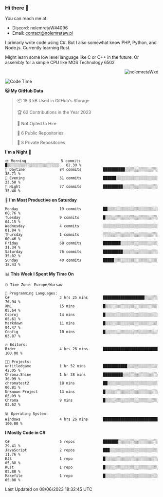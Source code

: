 ### Hi there 👋

You can reach me at:
 - Discord: nolemretaW#4096
 - Email: contact@nolemretaw.pl
 
I primarly write code using C#. But I also somewhat know PHP, Python, and Node.js. Currently learning Rust.

Might learn some low level language like C or C++ in the future. Or assembly for a simple CPU like MOS Technology 6502
 
<p align="right"><img src="https://komarev.com/ghpvc/?username=nolemretaWxd&amp;label=Profile%20views&amp;color=0e75b6&amp;style=flat" alt="nolemretaWxd" /></p>

<!--START_SECTION:waka-->
![Code Time](http://img.shields.io/badge/Code%20Time-28%20hrs-blue)

**🐱 My GitHub Data** 

> 📦 18.3 kB Used in GitHub's Storage 
 > 
> 🏆 62 Contributions in the Year 2023
 > 
> 🚫 Not Opted to Hire
 > 
> 📜 6 Public Repositories 
 > 
> 🔑 8 Private Repositories 
 > 
**I'm a Night 🦉** 

```text
🌞 Morning                5 commits           █░░░░░░░░░░░░░░░░░░░░░░░░   02.30 % 
🌆 Daytime                84 commits          ██████████░░░░░░░░░░░░░░░   38.71 % 
🌃 Evening                51 commits          ██████░░░░░░░░░░░░░░░░░░░   23.50 % 
🌙 Night                  77 commits          █████████░░░░░░░░░░░░░░░░   35.48 % 
```
📅 **I'm Most Productive on Saturday** 

```text
Monday                   19 commits          ██░░░░░░░░░░░░░░░░░░░░░░░   08.76 % 
Tuesday                  9 commits           █░░░░░░░░░░░░░░░░░░░░░░░░   04.15 % 
Wednesday                4 commits           ░░░░░░░░░░░░░░░░░░░░░░░░░   01.84 % 
Thursday                 1 commits           ░░░░░░░░░░░░░░░░░░░░░░░░░   00.46 % 
Friday                   68 commits          ████████░░░░░░░░░░░░░░░░░   31.34 % 
Saturday                 76 commits          █████████░░░░░░░░░░░░░░░░   35.02 % 
Sunday                   40 commits          █████░░░░░░░░░░░░░░░░░░░░   18.43 % 
```


📊 **This Week I Spent My Time On** 

```text
🕑︎ Time Zone: Europe/Warsaw

💬 Programming Languages: 
C#                       3 hrs 25 mins       ███████████████████░░░░░░   76.94 % 
XML                      15 mins             █░░░░░░░░░░░░░░░░░░░░░░░░   05.64 % 
Csproj                   14 mins             █░░░░░░░░░░░░░░░░░░░░░░░░   05.61 % 
Markdown                 11 mins             █░░░░░░░░░░░░░░░░░░░░░░░░   04.47 % 
Config                   10 mins             █░░░░░░░░░░░░░░░░░░░░░░░░   03.87 % 

🔥 Editors: 
Rider                    4 hrs 26 mins       █████████████████████████   100.00 % 

🐱‍💻 Projects: 
untitledgame             1 hr 52 mins        ███████████░░░░░░░░░░░░░░   42.05 % 
Chroma.Shine             1 hr 38 mins        █████████░░░░░░░░░░░░░░░░   36.99 % 
chromatest2              18 mins             ██░░░░░░░░░░░░░░░░░░░░░░░   06.81 % 
Unknown Project          13 mins             █░░░░░░░░░░░░░░░░░░░░░░░░   05.09 % 
Chroma                   9 mins              █░░░░░░░░░░░░░░░░░░░░░░░░   03.62 % 

💻 Operating System: 
Windows                  4 hrs 26 mins       █████████████████████████   100.00 % 
```

**I Mostly Code in C#** 

```text
C#                       5 repos             ███████░░░░░░░░░░░░░░░░░░   29.41 % 
JavaScript               2 repos             ███░░░░░░░░░░░░░░░░░░░░░░   11.76 % 
EJS                      1 repo              █░░░░░░░░░░░░░░░░░░░░░░░░   05.88 % 
Rust                     1 repo              █░░░░░░░░░░░░░░░░░░░░░░░░   05.88 % 
Makefile                 1 repo              █░░░░░░░░░░░░░░░░░░░░░░░░   05.88 % 
```




 Last Updated on 08/06/2023 18:32:45 UTC
<!--END_SECTION:waka-->
